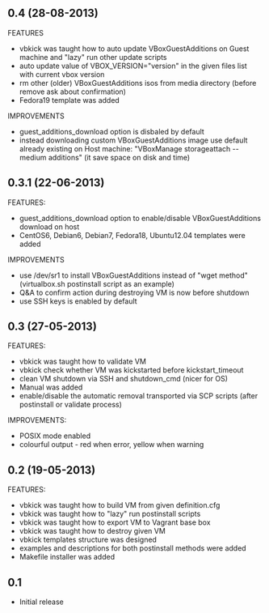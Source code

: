 ## 0.4 (28-08-2013)

FEATURES
 - vbkick was taught how to auto update VBoxGuestAdditions on Guest machine and "lazy" run other update scripts
 - auto update value of VBOX_VERSION="version" in the given files list with current vbox version
 - rm other (older) VBoxGuestAdditions isos from media directory (before remove ask about confirmation)
 - Fedora19 template was added

IMPROVEMENTS
 - guest_additions_download option is disbaled by default
 - instead downloading custom VBoxGuestAdditions image use default already existing on Host machine: "VBoxManage storageattach --medium additions" (it save space on disk and time)

## 0.3.1 (22-06-2013)

FEATURES:
 - guest_additions_download option to enable/disable VBoxGuestAdditions download on host
 - CentOS6, Debian6, Debian7, Fedora18, Ubuntu12.04 templates were added

IMPROVEMENTS
 - use /dev/sr1 to install VBoxGuestAdditions instead of "wget method" (virtualbox.sh postinstall script as an example)
 - Q&A to confirm action during destroying VM is now before shutdown
 - use SSH keys is enabled by default

## 0.3 (27-05-2013)

FEATURES:
 - vbkick was taught how to validate VM
 - vbkick check whether VM was kickstarted before kickstart_timeout
 - clean VM shutdown via SSH and shutdown_cmd (nicer for OS)
 - Manual was added
 - enable/disable the automatic removal transported via SCP scripts (after postinstall or validate process)

IMPROVEMENTS:
 - POSIX mode enabled
 - colourful output - red when error, yellow when warning

## 0.2 (19-05-2013)

FEATURES:
 - vbkick was taught how to build VM from given definition.cfg
 - vbkick was taught how to "lazy" run postinstall scripts
 - vbkick was taught how to export VM to Vagrant base box
 - vbkick was taught how to destroy given VM
 - vbkick templates structure was designed
 - examples and descriptions for both postinstall methods were added
 - Makefile installer was added

## 0.1 
 - Initial release

